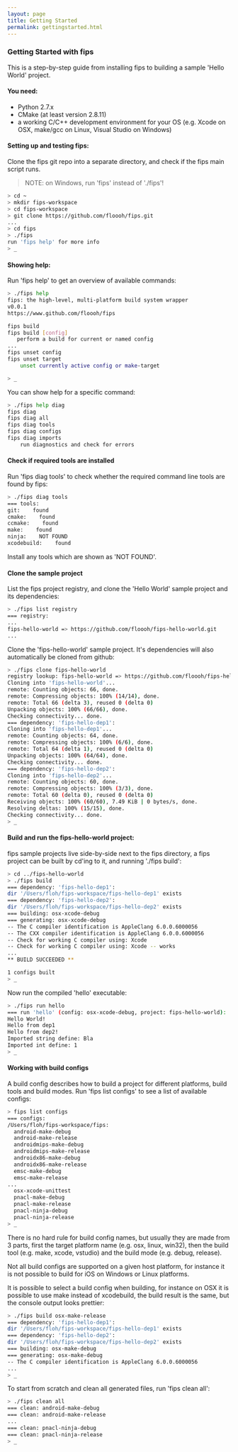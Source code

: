 ```yaml
---
layout: page
title: Getting Started 
permalink: gettingstarted.html
---
```


### Getting Started with fips

This is a step-by-step guide from installing fips to building a
sample 'Hello World' project.

#### You need:

* Python 2.7.x
* CMake (at least version 2.8.11)
* a working C/C++ development environment for your OS (e.g. Xcode on OSX,
make/gcc on Linux, Visual Studio on Windows)

#### Setting up and testing fips:

Clone the fips git repo into a separate directory, and check if the 
fips main script runs.

>NOTE: on Windows, run 'fips' instead of './fips'! 

```bash
> cd ~
> mkdir fips-workspace
> cd fips-workspace
> git clone https://github.com/floooh/fips.git
...
> cd fips
> ./fips
run 'fips help' for more info
> _
```

#### Showing help:

Run 'fips help' to get an overview of available commands:

```bash
> ./fips help
fips: the high-level, multi-platform build system wrapper
v0.0.1
https://www.github.com/floooh/fips

fips build
fips build [config]
   perform a build for current or named config
...
fips unset config
fips unset target
    unset currently active config or make-target

> _
```

You can show help for a specific command:

```bash
> ./fips help diag
fips diag
fips diag all
fips diag tools
fips diag configs
fips diag imports
    run diagnostics and check for errors
```

#### Check if required tools are installed

Run 'fips diag tools' to check whether the required command line
tools are found by fips:

```bash
> ./fips diag tools
=== tools:
git:    found
cmake:    found
ccmake:    found
make:    found
ninja:    NOT FOUND
xcodebuild:    found
```

Install any tools which are shown as 'NOT FOUND'.

#### Clone the sample project

List the fips project registry, and clone the 'Hello World' sample
project and its dependencies:

```bash
> ./fips list registry
=== registry:
...
fips-hello-world => https://github.com/floooh/fips-hello-world.git
...
```

Clone the 'fips-hello-world' sample project. It's dependencies will also
automatically be cloned from github:

```bash
> ./fips clone fips-hello-world
registry lookup: fips-hello-world => https://github.com/floooh/fips-hello-world.git
Cloning into 'fips-hello-world'...
remote: Counting objects: 66, done.
remote: Compressing objects: 100% (14/14), done.
remote: Total 66 (delta 3), reused 0 (delta 0)
Unpacking objects: 100% (66/66), done.
Checking connectivity... done.
=== dependency: 'fips-hello-dep1':
Cloning into 'fips-hello-dep1'...
remote: Counting objects: 64, done.
remote: Compressing objects: 100% (6/6), done.
remote: Total 64 (delta 1), reused 0 (delta 0)
Unpacking objects: 100% (64/64), done.
Checking connectivity... done.
=== dependency: 'fips-hello-dep2':
Cloning into 'fips-hello-dep2'...
remote: Counting objects: 60, done.
remote: Compressing objects: 100% (3/3), done.
remote: Total 60 (delta 0), reused 0 (delta 0)
Receiving objects: 100% (60/60), 7.49 KiB | 0 bytes/s, done.
Resolving deltas: 100% (15/15), done.
Checking connectivity... done.
> _
```

#### Build and run the fips-hello-world project:

fips sample projects live side-by-side next to the fips directory,
a fips project can be built by cd'ing to it, and running './fips build':

```bash
> cd ../fips-hello-world
> ./fips build
=== dependency: 'fips-hello-dep1':
dir '/Users/floh/fips-workspace/fips-hello-dep1' exists
=== dependency: 'fips-hello-dep2':
dir '/Users/floh/fips-workspace/fips-hello-dep2' exists
=== building: osx-xcode-debug
=== generating: osx-xcode-debug
-- The C compiler identification is AppleClang 6.0.0.6000056
-- The CXX compiler identification is AppleClang 6.0.0.6000056
-- Check for working C compiler using: Xcode
-- Check for working C compiler using: Xcode -- works
...
** BUILD SUCCEEDED **

1 configs built
> _
```

Now run the compiled 'hello' executable:

```bash
> ./fips run hello
=== run 'hello' (config: osx-xcode-debug, project: fips-hello-world):
Hello World!
Hello from dep1
Hello from dep2!
Imported string define: Bla
Imported int define: 1
> _
```

#### Working with build configs

A build config describes how to build a project for different 
platforms, build tools and build modes. Run 'fips list configs' to see
a list of available configs:

```bash
> fips list configs
=== configs:
/Users/floh/fips-workspace/fips:
  android-make-debug
  android-make-release
  androidmips-make-debug
  androidmips-make-release
  androidx86-make-debug
  androidx86-make-release
  emsc-make-debug
  emsc-make-release
...
  osx-xcode-unittest
  pnacl-make-debug
  pnacl-make-release
  pnacl-ninja-debug
  pnacl-ninja-release
> _
```

There is no hard rule for build config names, but usually they are made
from 3 parts, first the target platform name (e.g. osx, linux, win32), 
then the build tool (e.g. make, xcode, vstudio) and the build mode (e.g.
debug, release).

Not all build configs are supported on a given host platform, for instance it
is not possible to build for iOS on Windows or Linux platforms.

It is possible to select a build config when building, for instance on 
OSX it is possible to use make instead of xcodebuild, the build result
is the same, but the console output looks prettier:

```bash
> ./fips build osx-make-release
=== dependency: 'fips-hello-dep1':
dir '/Users/floh/fips-workspace/fips-hello-dep1' exists
=== dependency: 'fips-hello-dep2':
dir '/Users/floh/fips-workspace/fips-hello-dep2' exists
=== building: osx-make-debug
=== generating: osx-make-debug
-- The C compiler identification is AppleClang 6.0.0.6000056
...
> _
```

To start from scratch and clean all generated files, run 'fips clean all':

```bash
> ./fips clean all
=== clean: android-make-debug
=== clean: android-make-release
...
=== clean: pnacl-ninja-debug
=== clean: pnacl-ninja-release
> _
```


